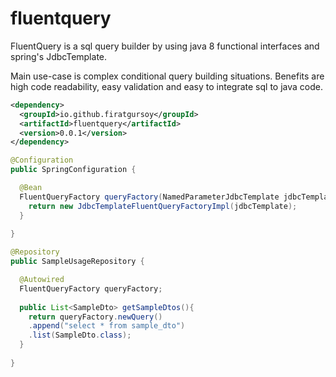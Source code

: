# fluentquery
FluentQuery is a sql query builder by using java 8 functional interfaces and spring's JdbcTemplate.

 Main use-case is complex conditional query building situations.
 Benefits are high code readability, easy validation and easy to integrate sql to java code.



```xml
<dependency>
  <groupId>io.github.firatgursoy</groupId>
  <artifactId>fluentquery</artifactId>
  <version>0.0.1</version>
</dependency>
```

```java
@Configuration
public SpringConfiguration {

  @Bean
  FluentQueryFactory queryFactory(NamedParameterJdbcTemplate jdbcTemplate){
    return new JdbcTemplateFluentQueryFactoryImpl(jdbcTemplate);
  }
  
}

@Repository
public SampleUsageRepository {

  @Autowired
  FluentQueryFactory queryFactory;
  
  public List<SampleDto> getSampleDtos(){
    return queryFactory.newQuery()
    .append("select * from sample_dto")
    .list(SampleDto.class);
  }
  
}
```
